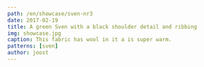 ```yaml
---
path: /en/showcase/sven-nr3
date: 2017-02-19
title: A green Sven with a black shoulder detail and ribbing
img: showcase.jpg
caption: This fabric has wool in it a is super warm.
patterns: [sven]
author: joost
---
```

